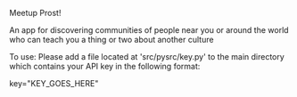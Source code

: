 Meetup Prost!

An app for discovering communities of people near you or around the world who can teach you a thing or two about another culture

To use:
Please add a file located at 'src/pysrc/key.py' to the main directory which contains your API key in the following format:

key="KEY_GOES_HERE"
